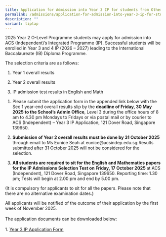 ```yaml
---
title: Application for Admission into Year 3 IP for students from Other Schools
permalink: /admissions/application-for-admission-into-year-3-ip-for-students-from-other-schools/
description: ""
variant: tiptap
---
```

<p></p>
<p>2025 Year 2 O-Level Programme students may apply for admission into ACS
(Independent)’s Integrated Programme (IP). Successful students will be
enrolled in Year 3 and 4 IP (2026 – 2027) leading to the International
Baccalaureate (IB) Diploma Programme.&nbsp;</p>
<p>The selection criteria are as follows:</p>
<ol data-tight="true" class="tight">
<li>
<p>Year 1 overall results</p>
</li>
<li>
<p>Year 2 overall results</p>
</li>
<li>
<p>IP admission test results in English and Math&nbsp;</p>
</li>
</ol>
<ol data-tight="true" class="tight">
<li>
<p>Please submit the application form in the appended link below with the
Sec 1 year-end overall results slip by the <strong>deadline of Friday, 30 May 2025 to the School’s Admin Office</strong>,
Level 3 during the office hours of 8 am to 4.30 pm Mondays to Fridays or
via postal mail or by courier to ACS (Independent) – Year 3 IP Application,
121 Dover Road, Singapore 139650.&nbsp;</p>
<p></p>
</li>
<li>
<p><strong>Submission of Year 2 overall results must be done by 31 October 2025 </strong>through
email to Ms Eunice Seah at <a rel="noopener noreferrer nofollow" target="_blank">eunice@acsindep.edu.sg</a> Results
submitted after 31 October 2025 will not be considered for the selection.&nbsp;</p>
<p></p>
</li>
<li>
<p><strong>All students are required to sit for the English and Mathematics papers for the IP Admissions Selection Test on Friday, 17 October 2025 </strong>at
ACS (Independent), 121 Dover Road, Singapore 139650. Reporting time: 1.30
pm; Tests will begin at 2.00 pm and end by 5.00 pm.</p>
<p></p>
</li>
</ol>
<p>(It is compulsory for applicants to sit for all the papers. Please note
that there are no alternative examination dates.)&nbsp;</p>
<p>All applicants will be notified of the outcome of their application by
the first week of November 2025.
<br>
<br>The application documents can be downloaded below:
<br>
<br>1. <a href="/files/Year_3_IP_Application_Form__AY_2026_.pdf" rel="noopener noreferrer nofollow" target="_blank"><u>Year 3 IP Application Form</u></a>
</p>